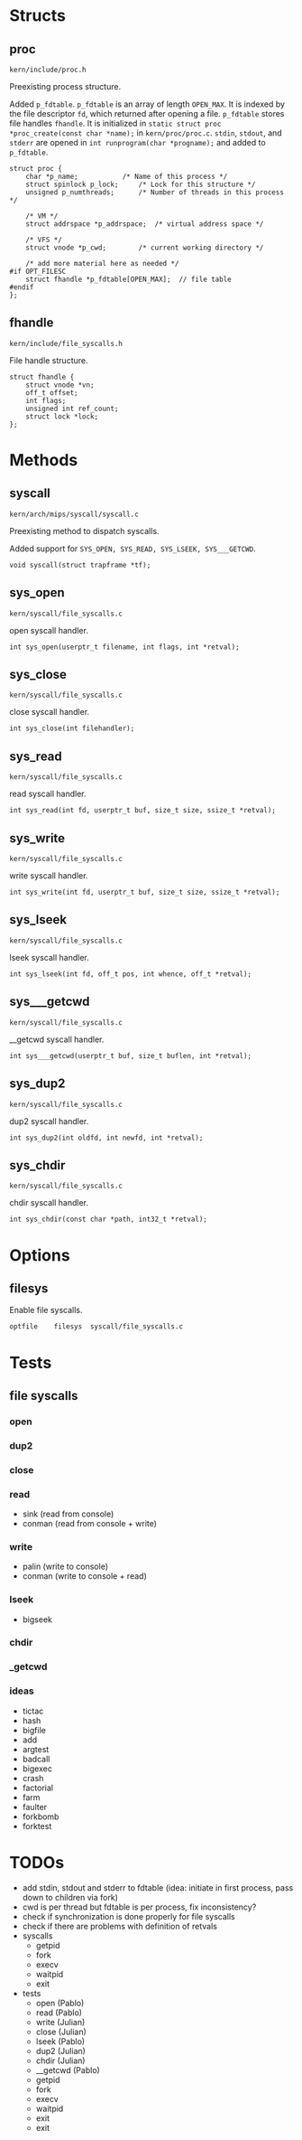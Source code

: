# Structs

## proc

`kern/include/proc.h`

Preexisting process structure.

Added `p_fdtable`.
`p_fdtable` is an array of length `OPEN_MAX`.
It is indexed by the file descriptor `fd`, which returned after opening a file.
`p_fdtable` stores file handles `fhandle`.
It is initialized in `static struct proc *proc_create(const char *name);` in `kern/proc/proc.c`.
`stdin`, `stdout`, and `stderr` are opened in `int runprogram(char *progname);` and added to `p_fdtable`.

```
struct proc {
	char *p_name;			/* Name of this process */
	struct spinlock p_lock;		/* Lock for this structure */
	unsigned p_numthreads;		/* Number of threads in this process */

	/* VM */
	struct addrspace *p_addrspace;	/* virtual address space */

	/* VFS */
	struct vnode *p_cwd;		/* current working directory */

	/* add more material here as needed */
#if OPT_FILESC
	struct fhandle *p_fdtable[OPEN_MAX];  // file table
#endif
};
```

## fhandle

`kern/include/file_syscalls.h`

File handle structure.

```
struct fhandle {
	struct vnode *vn;
	off_t offset;
	int flags;
	unsigned int ref_count;
	struct lock *lock;
};
```


# Methods

## syscall

`kern/arch/mips/syscall/syscall.c`

Preexisting method to dispatch syscalls.

Added support for `SYS_OPEN, SYS_READ, SYS_LSEEK, SYS___GETCWD`.

```
void syscall(struct trapframe *tf);
```

## sys_open

`kern/syscall/file_syscalls.c`

open syscall handler.

```
int sys_open(userptr_t filename, int flags, int *retval);
```

## sys_close

`kern/syscall/file_syscalls.c`

close syscall handler.

```
int sys_close(int filehandler);
```

## sys_read

`kern/syscall/file_syscalls.c`

read syscall handler.

```
int sys_read(int fd, userptr_t buf, size_t size, ssize_t *retval);
```

## sys_write

`kern/syscall/file_syscalls.c`

write syscall handler.

```
int sys_write(int fd, userptr_t buf, size_t size, ssize_t *retval);
```
## sys_lseek

`kern/syscall/file_syscalls.c`

lseek syscall handler.

```
int sys_lseek(int fd, off_t pos, int whence, off_t *retval);
```

## sys___getcwd

`kern/syscall/file_syscalls.c`

__getcwd syscall handler.

```
int sys___getcwd(userptr_t buf, size_t buflen, int *retval);
```

## sys_dup2

`kern/syscall/file_syscalls.c`

dup2 syscall handler.

```
int sys_dup2(int oldfd, int newfd, int *retval);
```

## sys_chdir

`kern/syscall/file_syscalls.c`

chdir syscall handler.

```
int sys_chdir(const char *path, int32_t *retval);
```

# Options

## filesys

Enable file syscalls.

```
optfile	   filesys	syscall/file_syscalls.c
```


# Tests

## file syscalls

### open

### dup2

### close

### read
- sink (read from console)
- conman (read from console + write)

### write
- palin (write to console)
- conman (write to console + read)

### lseek
- bigseek

### chdir

### _getcwd

### ideas
- tictac
- hash
- bigfile
- add
- argtest
- badcall
- bigexec
- crash
- factorial
- farm
- faulter
- forkbomb
- forktest


# TODOs
- add stdin, stdout and stderr to fdtable (idea: initiate in first process, pass down to children via fork)
- cwd is per thread but fdtable is per process, fix inconsistency?
- check if synchronization is done properly for file syscalls
- check if there are problems with definition of retvals
- syscalls
  - getpid
  - fork
  - execv
  - waitpid
  - exit
- tests
  - open (Pablo)
  - read (Pablo)
  - write (Julian)
  - close (Julian)
  - lseek (Pablo)
  - dup2 (Julian)
  - chdir (Julian)
  - __getcwd (Pablo)
  - getpid
  - fork
  - execv
  - waitpid
  - exit
  - exit
